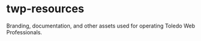 # twp-resources
Branding, documentation, and other assets used for operating Toledo Web Professionals.
